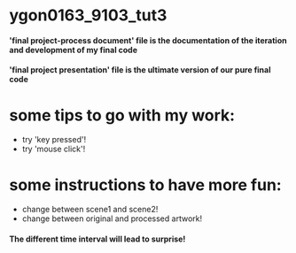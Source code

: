 # ygon0163_9103_tut3

#### 'final project-process document' file is the documentation of the iteration and development of my final code

#### 'final project presentation' file is the ultimate version of our pure final code

# some tips to go with my work:

- try 'key pressed'!
- try 'mouse click'!

# some instructions to have more fun:

- change between scene1 and scene2!
- change between original and processed artwork!

#### The different time interval will lead to surprise!
